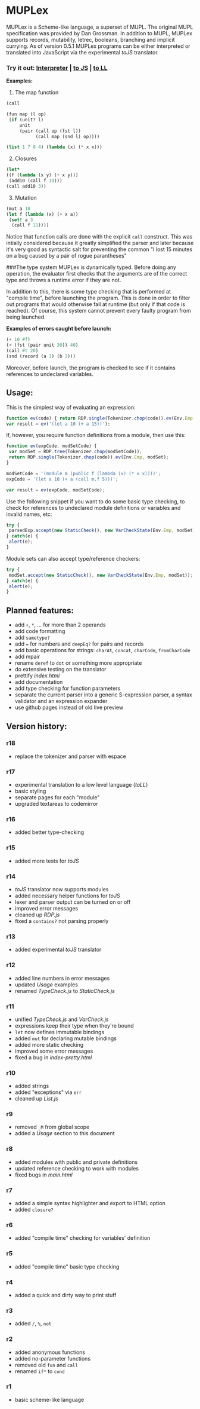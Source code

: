MUPLex
======

MUPLex is a Scheme-like language, a superset of MUPL. The original MUPL specification was provided by Dan Grossman.
In addition to MUPL, MUPLex supports records, mutability, letrec, booleans, branching and implicit currying.
As of version 0.5.1 MUPLex programs can be either interpreted or translated into JavaScript via the experimental *toJS* translator.

### Try it out: [Interpreter](http://adrianton3.github.io/muplex/main-parse.html) | [to JS](http://adrianton3.github.io/muplex/main-tojs.html) | [to LL](http://adrianton3.github.io/muplex/main-toll.html)

**Examples:**

1. The map function

 ```scheme
(call

 (fun map (l op)
  (if (unit? l)
      unit
      (pair (call op (fst l))
            (call map (snd l) op))))

 (list 1 7 8 4) (lambda (x) (* x x)))
```

2. Closures

 ```scheme
(let*
 ((f (lambda (x y) (+ x y)))
  (add10 (call f 10)))
 (call add10 3))
```

3. Mutation

 ```scheme
(mut a 10
 (let f (lambda (x) (+ x a))
  (set! a 3
   (call f 11))))
```

Notice that function calls are done with the explicit `call` construct.
This was intially considered because it greatly simplified the parser and later because
it's very good as syntactic salt for preventing the common "I lost 15 minutes on a bug caused by a pair of rogue parantheses"


###The type system
MUPLex is dynamically typed. Before doing any operation, the evaluator first checks that the arguments
are of the correct type and throws a runtime error if they are not.

In addition to this, there is some type checking that is performed at "compile time", before launching the program.
This is done in order to filter out programs that would otherwise fail at runtime (but only if that code is reached).
Of course, this system cannot prevent every faulty program from being launched.

**Examples of errors caught before launch:**

```scheme
(+ 10 #f)
(+ (fst (pair unit 30)) 40)
(call #t 20)
(snd (record (a 1) (b 2)))
```

Moreover, before launch, the program is checked to see if it contains references to undeclared variables.

Usage:
------

This is the simplest way of evaluating an expression:

```js
function ev(code) { return RDP.single(Tokenizer.chop(code)).ev(Env.Emp, ModuleSet.getEmp()); }
var result = ev('(let a 10 (+ a 15))');
```

If, however, you require function definitions from a module, then use this:

```js
function ev(expCode, modSetCode) {
 var modSet = RDP.tree(Tokenizer.chop(modSetCode));
 return RDP.single(Tokenizer.chop(code)).ev(Env.Emp, modSet);
}

modSetCode = '(module m (public f (lambda (x) (* x x))))';
expCode = '(let a 10 (+ a (call m.f 5)))';

var result = ev(expCode, modSetCode);
```

Use the following snippet if you want to do some basic type checking, to check for references to
undeclared module definitions or variables and invalid names, etc:

```js
try {
 parsedExp.accept(new StaticCheck(), new VarCheckState(Env.Emp, modSet));
} catch(e) {
 alert(e);
}
```

Module sets can also accept type/reference checkers:

```js
try {
 modSet.accept(new StaticCheck(), new VarCheckState(Env.Emp, modSet));
} catch(e) {
 alert(e);
}
```

Planned features:
-----------------

* add `+`, `*`, ... for more than 2 operands
* add code formatting
* add `sametype?`
* add `=` for numbers and `deepEq?` for pairs and records
* add basic operations for strings: `charAt`, `concat`, `charCode`, `fromCharCode`
* add mpair
* rename `deref` to `dot` or something more appropriate
* do extensive testing on the translator
* prettify *index.html*
* add documentation
* add type checking for function parameters
* separate the current parser into a generic S-expression parser, a syntax validator and an expression expander
* use github pages instead of old live preview

Version history:
----------------

### r18

* replace the tokenizer and parser with espace

### r17

* experimental translation to a low level language (*toLL*)
* basic styling
* separate pages for each "module"
* upgraded textareas to codemirror

### r16

* added better type-checking

### r15

* added more tests for *toJS*

### r14

* *toJS* translator now supports modules
* added necessary helper functions for *toJS*
* lexer and parser output can be turned on or off
* improved error messages
* cleaned up *RDP.js*
* fixed a `contains?` not parsing properly

### r13

* added experimental *toJS* translator

### r12

* added line numbers in error messages
* updated *Usage* examples
* renamed *TypeCheck.js* to *StaticCheck.js*

### r11

* unified *TypeCheck.js* and *VarCheck.js*
* expressions keep their type when they're bound
* `let` now defines immutable bindings
* added `mut` for declaring mutable bindings
* added more static checking
* improved some error messages
* fixed a bug in *index-pretty.html*

### r10

* added strings
* added "exceptions" via `err`
* cleaned up *List.js*

### r9

* removed `_M` from global scope
* added a *Usage* section to this document

### r8

* added modules with public and private definitions
* updated reference checking to work with modules
* fixed bugs in *main.html*

### r7

* added a simple syntax highlighter and export to HTML option
* added `closure?`

### r6

* added "compile time" checking for variables' definition

### r5

* added "compile time" basic type checking

### r4

* added a quick and dirty way to print stuff

### r3

* added `/`, `%`, `not`

### r2

* added anonymous functions
* added no-parameter functions
* removed old `fun` and `call`
* renamed `if*` to `cond`

### r1

* basic scheme-like language
